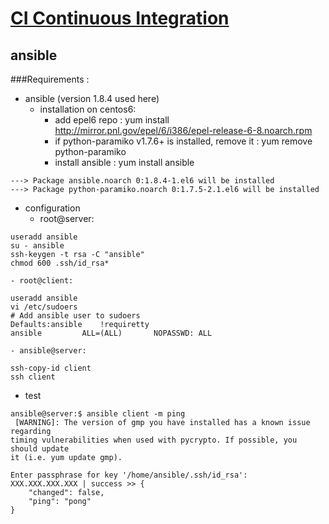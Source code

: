 # [CI Continuous Integration](../README.md)

## ansible

###Requirements :
- ansible (version 1.8.4 used here)
  - installation on centos6:
    - add epel6 repo : yum install http://mirror.pnl.gov/epel/6/i386/epel-release-6-8.noarch.rpm
    - if python-paramiko v1.7.6+ is installed, remove it : yum remove python-paramiko
    - install ansible : yum install ansible
```
---> Package ansible.noarch 0:1.8.4-1.el6 will be installed
---> Package python-paramiko.noarch 0:1.7.5-2.1.el6 will be installed
```
  - configuration
    - root@server:
```
useradd ansible
su - ansible
ssh-keygen -t rsa -C "ansible"
chmod 600 .ssh/id_rsa*
```
    - root@client:
```
useradd ansible
vi /etc/sudoers
# Add ansible user to sudoers
Defaults:ansible    !requiretty
ansible         ALL=(ALL)       NOPASSWD: ALL
```
    - ansible@server:
```
ssh-copy-id client
ssh client
```
  - test
```
ansible@server:$ ansible client -m ping
 [WARNING]: The version of gmp you have installed has a known issue regarding
timing vulnerabilities when used with pycrypto. If possible, you should update
it (i.e. yum update gmp).

Enter passphrase for key '/home/ansible/.ssh/id_rsa':
XXX.XXX.XXX.XXX | success >> {
    "changed": false,
    "ping": "pong"
}
```
